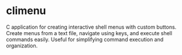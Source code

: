 # climenu
C application for creating interactive shell menus with custom buttons. Create menus from a text file, navigate using keys, and execute shell commands easily. Useful for simplifying command execution and organization.
